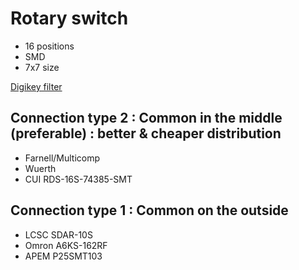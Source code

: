 # Rotary switch
* 16 positions
* SMD
* 7x7 size

[Digikey filter](https://www.digikey.be/en/products/filter/dip-switches/194?s=N4IgjCBcoGwJxVAYygMwIYBsDOBTANCAPZQDaIALAAxwDMdIAuoQA4AuUIAymwE4CWAOwDmIAL6EwtKohApIGHAWJkQtMAA44VWiEK0ArBQoB2GcxDtOPASPGEATAY2z5ivIRKRyhh1RMwTKwckNx8QqISICYGCNByaFgeKt7gfg4OeiBwFH5ZYDpULpJUMAa6kmAmGjKV2gh1cC4WVqE2EfYgGRQGrolKnqpggS0hIACSgmy4wri8nQC0mfHyfACuyl7kvYQIjGJRgfH8ACacCwUQwZxZbACeLLic6NgoB0A)
## Connection type 2 : Common in the middle (preferable) : better & cheaper distribution
* Farnell/Multicomp
* Wuerth
* CUI RDS-16S-74385-SMT

## Connection type 1 : Common on the outside
* LCSC SDAR-10S
* Omron A6KS-162RF
* APEM P25SMT103
